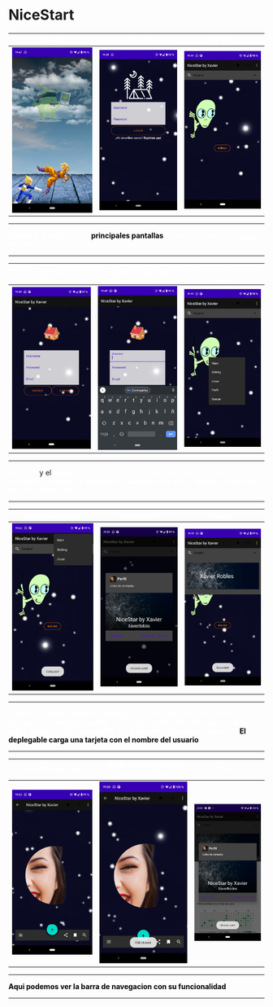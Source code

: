 # NiceStart
<b style="color:white">Splash</b> | <b style="color:white">Login</b> | <b style="color:white">Main</b>
-------|-------|-------|
<img src="/app/doc/img/Splash.png" width="300px"> | <img src="/app/doc/img/Login.png" width="300px"> | <img src="/app/doc/img/Main.png" width="300px">


<hr>
<span style="color:white"><b>Splash</b> y el <b>Login</b> son la <b style="color:Black">principales pantallas</b> de nuestra aplicacion carga una pequeña animacion</span>
<hr>



<b style="color:white">Registro</b> | <b style="color:white">Registro editando</b> | <b style="color:white">Menu al pulsar en la imagen</b>
-------|-------|-------|
<img src="/app/doc/img/Registro.png" width="300px"> | <img src="/app/doc/img/RegistroEdit.png" width="300px"> | <img src="/app/doc/img/MenuAlien.png" width="300px">

<hr>
<b style="color:white">Registro</b> y el <b style="color:white">registro en accion para nuevos usuarios.</b> <b style="color:white">En la pantalla principal, despues de loguearse, puedes pulsar en la imagen y depliega un menu interactivo</b>
<hr>


<b style="color:white">Appbar menu</b> | <b style="color:white">Alert perfil</b> | <b style="color:white">Card</b>
-------|-------|-------|
<img src="/app/doc/img/Appbar.png" width="300px"> | <img src="/app/doc/img/AppbarAlert.png" width="300px"> | <img src="/app/doc/img/Card.png" width="300px">


<hr>
<span style="color:white"><b>Appbar es donde podemos elegir la opciones del menu, el perfil o deplegar la tarjeta de usuario.</b>, <b> Perfil es el icono del corazon y es donde salen todos los link del usuario y al pulsarlos los carga en pantalla. </b> <b style="color:Black">El deplegable carga una tarjeta con el nombre del usuario</b></span>
<hr>


<b style="color:white">Menu Navegacion</b> | <b style="color:white">Barra de Navegacion funcionabilidad</b> | <b style="color:white">Demo</b>
-------|-------|-------|
<img src="/app/doc/img/Main2.png" width="300px"> | <img src="/app/doc/img/Navegacionbar.png" width="300px"> | <img src="/app/doc/img/Perfilload.png" width="300px">

<hr>
<b style="color:Black">Aqui podemos ver la barra de navegacion con su funcionalidad</b></span>
<hr>



